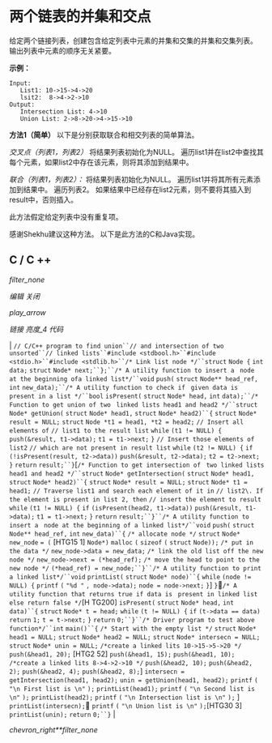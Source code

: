# 两个链表的并集和交点

给定两个链接列表，创建包含给定列表中元素的并集和交集的并集和交集列表。 输出列表中元素的顺序无关紧要。

**示例：**

```
Input:
   List1: 10->15->4->20
   lsit2:  8->4->2->10
Output:
   Intersection List: 4->10
   Union List: 2->8->20->4->15->10

```

**方法1（简单）**
以下是分别获取联合和相交列表的简单算法。

*交叉点（列表1，列表2）*
将结果列表初始化为NULL。 遍历list1并在list2中查找其每个元素，如果list2中存在该元素，则将其添加到结果中。

*联合（列表1，列表2）：*
将结果列表初始化为NULL。 遍历list1并将其所有元素添加到结果中。
遍历列表2。 如果结果中已经存在list2元素，则不要将其插入到result中，否则插入。

此方法假定给定列表中没有重复项。

感谢Shekhu建议这种方法。 以下是此方法的C和Java实现。

## C / C ++

*filter_none*

*编辑*
*关闭*

*play_arrow*

*链接*
*亮度_4*
*代码*

| `// C/C++ program to find union``// and intersection of two unsorted``// linked lists``#include <stdbool.h>``#include <stdio.h>``#include <stdlib.h>``/* Link list node */``struct` `Node {` `int` `data;` `struct` `Node* next;``};``/* A utility function to insert a ` `node at the beginning ofa linked list*/``void` `push(` `struct` `Node** head_ref,` `int` `new_data);``/* A utility function to check if ` `given data is present in a list */``bool` `isPresent(` `struct` `Node* head,` `int` `data);``/* Function to get union of two ` `linked lists head1 and head2 */``struct` `Node* getUnion(` `struct` `Node* head1,` `struct` `Node* head2)``{` `struct` `Node* result = NULL;` `struct` `Node *t1 = head1, *t2 = head2;` `// Insert all elements of` `// list1 to the result list` `while` `(t1 != NULL) {` `push(&result, t1->data);` `t1 = t1->next;` `}` `// Insert those elements of list2` `// which are not present in result list` `while` `(t2 != NULL) {` `if` `(!isPresent(result, t2->data))` `push(&result, t2->data);` `t2 = t2->next;` `}` `return` `result;``}`[`/* Function to get intersection of ` `two linked lists head1 and head2 */``struct` `Node* getIntersection(` `struct` `Node* head1,` `struct` `Node* head2)``{` `struct` `Node* result = NULL;` `struct` `Node* t1 = head1;` `// Traverse list1 and search each element of it in` `// list2\. If the element is present in list 2, then` `// insert the element to result` `while` `(t1 != NULL) {` `if` `(isPresent(head2, t1->data))` `push(&result, t1->data);` `t1 = t1->next;` `}` `return` `result;``}``/* A utility function to insert a ` `node at the beginning of a linked list*/``void` `push(` `struct` `Node** head_ref,` `int` `new_data)``{` `/* allocate node */` `struct` `Node* new_node` `= (` [HTG15 1] `Node*)` `malloc` `(` `sizeof` `(` `struct` `Node));` `/* put in the data */` `new_node->data = new_data;` `/* link the old list off the new node */` `new_node->next = (*head_ref);` `/* move the head to point to the new node */` `(*head_ref) = new_node;``}``/* A utility function to print a linked list*/``void` `printList(` `struct` `Node* node)``{` `while` `(node != NULL) {` `printf` `(` `"%d "` `, node->data);` `node = node->next;` `}`] `}``/* A utility function that returns true if data is ` `present in linked list else return false */`[H TG200] `isPresent(` `struct` `Node* head,` `int` `data)``{` `struct` `Node* t = head;` `while` `(t != NULL) {` `if` `(t->data == data)` `return` `1;` `t = t->next;` `}` `return` `0;``}``/* Driver program to test above function*/``int` `main()``{` `/* Start with the empty list */` `struct` `Node* head1 = NULL;` `struct` `Node* head2 = NULL;` `struct` `Node* intersecn = NULL;` `struct` `Node* unin = NULL;` `/*create a linked lits 10->15->5->20 */` `push(&head1, 20);` [HTG2 52] `push(&head1, 15);` `push(&head1, 10);` `/*create a linked lits 8->4->2->10 */` `push(&head2, 10);` `push(&head2, 2);` `push(&head2, 4);` `push(&head2, 8);`]  `intersecn = getIntersection(head1, head2);` ​​ `unin = getUnion(head1, head2);` `printf` `(` `"\n First list is \n"` `);` `printList(head1);` `printf` `(` `"\n Second list is \n"` `);` `printList(head2);` `printf` `(` `"\n Intersection list is \n"` `);` ] `printList(intersecn);` `printf` `(` `"\n Union list is \n"` `);`[HTG30 3] `printList(unin);` `return` `0;``}` |

*chevron_right**filter_none*